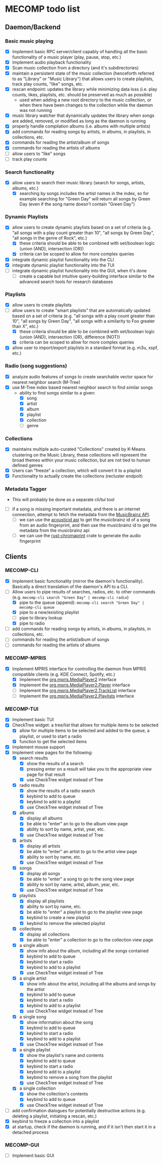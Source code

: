 # MECOMP todo list

## Daemon/Backend

### Basic music playing

- [x] Implement basic RPC server/client capably of handling all the basic functionality of a music player (play, pause, stop, etc.)
- [x] Implement audio playback functionality
- [x] Scan music collection from a directory (and it's subdirectories)
- [x] maintain a persistent state of the music collection (henceforth referred to as "Library" or "Music Library") that allows users to create playlists, track play counts, "like" songs, etc.
- [x] rescan endpoint: updates the library while minimizing data loss (i.e. play counts, likes, playlists, etc. should be preserved as much as possible)
  - used when adding a new root directory to the music collection, or when there have been changes to the collection while the daemon was not running
- [x] music library watcher that dynamically updates the library when songs are added, removed, or modified as long as the daemon is running
- [x] properly handle compilation albums (i.e. albums with multiple artists)
- [x] add commands for reading songs by artists, in albums, in playlists, in collections, etc.
- [x] commands for reading the artist/album of songs
- [x] commands for reading the artists of albums
- [ ] allow users to "like" songs
- [ ] track play counts

### Search functionality

- [x] allow users to search their music library (search for songs, artists, albums, etc.)
  - [x] searching by songs includes the artist names in the index, so for example searching for "Green Day" will return all songs by Green Day (even if the song name doesn't contain "Green Day")

### Dynamic Playlists

- [x] allow users to create dynamic playlists based on a set of criteria (e.g. "all songs with a play count greater than 10", "all songs by Green Day", "all songs in the genre of Rock", etc.)
  - [x] these criteria should be able to be combined with set/boolean logic (union (AND), intersection (OR))
  - [x] criteria can be scoped to allow for more complex queries
- [x] integrate dynamic playlist functionality into the CLI
- [x] integrate dynamic playlist functionality into the TUI
- [ ] integrate dynamic playlist functionality into the GUI, when it's done
  - [ ] create a capable but intuitive query-building interface similar to the advanced search tools for research databases

### Playlists

- [x] allow users to create playlists
- [ ] allow users to create "smart playlists" that are automatically updated based on a set of criteria (e.g. "all songs with a play count greater than 10", "all songs by Green Day", "all songs with a similarity to Foo greater than X", etc.)
  - [x] these criteria should be able to be combined with set/boolean logic (union (AND), intersection (OR), difference (NOT))
  - [x] criteria can be scoped to allow for more complex queries
- [x] allow user to import/export playlists in a standard format (e.g. m3u, xspf, etc.)

### Radio (song suggestions)

- [x] analyze audio features of songs to create searchable vector space for nearest neighbor search (M-Tree)
- [x] use M-Tree index based nearest neighbor search to find similar songs
  - ability to find songs similar to a given:
    - [x] song
    - [x] artist
    - [x] album
    - [x] playlist
    - [x] collection
    - [ ] genre

### Collections

- [x] maintains multiple auto-curated "Collections" created by K-Means clustering on the Music Library, these collections will represent the broad themes within your music collection, but are not tied to human defined genres
- [x] Users can "freeze" a collection, which will convert it to a playlist
- [x] Functionality to actually create the collections (recluster endpoit)

### Metadata Tagger

- This will probably be done as a separate cli/tui tool
- [ ] if a song is missing important metadata, and there is an internet connection, attempt to fetch the metadata from the [MusicBrainz API](https://musicbrainz.org/doc/MusicBrainz_API).
  - [ ] we can use the [acousticid api](https://acoustid.org/webservice#lookup) to get the musicbrainz id of a song from an audio fingerprint, and then use the musicbrainz id to get the metadata from the musicbrainz api
  - [ ] we can use the [rust-chromaprint](https://github.com/0xcaff/rust-chromaprint) crate to generate the audio fingerprint

## Clients

### MECOMP-CLI

- [x] Implement basic functionality (mirror the daemon's functionality). Basically a direct translation of the daemon's API to a CLI.
- [ ] Allow users to pipe results of searches, radios, etc. to other commands (e.g. `mecomp-cli search "Green Day" | mecomp-cli radio`)
  - [x] pipe to the queue (append): `mecomp-cli search "Green Day" | mecomp-cli queue`
  - [x] pipe to a new/existing playlist
  - [ ] pipe to library lookup
  - [x] pipe to radio
- [ ] add commands for reading songs by artists, in albums, in playlists, in collections, etc.
- [ ] commands for reading the artist/album of songs
- [ ] commands for reading the artists of albums

### MECOMP-MPRIS

- [x] Implement MPRIS interface for controlling the daemon from MPRIS compatible clients (e.g. KDE Connect, Spotify, etc.)
  -[x] Implement the  [org.mpris.MediaPlayer2](https://specifications.freedesktop.org/mpris-spec/latest/Media_Player.html) interface
  -[x] Implement the  [org.mpris.MediaPlayer2.Player](https://specifications.freedesktop.org/mpris-spec/latest/Player_Interface.html) interface
  -[ ] Implement the  [org.mpris.MediaPlayer2.TrackList](https://specifications.freedesktop.org/mpris-spec/latest/Track_List_Interface.html) interface
  -[ ] Implement the  [org.mpris.MediaPlayer2.Playlists](https://specifications.freedesktop.org/mpris-spec/latest/Playlists_Interface.html) interface

### MECOMP-TUI

- [x] Implement basic TUI
- [x] CheckTree widget: a tree/list that allows for multiple items to be selected
  - [x] allow for multiple items to be selected and added to the queue, a playlist, or used to start a radio
  - [x] function to get the selected items
- [x] Implement mouse support
- [x] Implement view pages for the following:
  - [x] search results
    - [x] show the results of a search
    - [x] pressing enter on a result will take you to the appropriate view page for that result
    - [x] use CheckTree widget instead of Tree
  - [x] radio results
    - [x] show the results of a radio search
    - [x] keybind to add to queue
    - [x] keybind to add to a playlist
    - [x] use CheckTree widget instead of Tree
  - [x] albums
    - [x] display all albums
    - [x] be able to "enter" an to go to the album view page
    - [x] ability to sort by name, artist, year, etc.
    - [x] use CheckTree widget instead of Tree
  - [x] artists
    - [x] display all artists
    - [x] be able to "enter" an artist to go to the artist view page
    - [x] ability to sort by name, etc.
    - [x] use CheckTree widget instead of Tree
  - [x] songs
    - [x] display all songs
    - [x] be able to "enter" a song to go to the song view page
    - [x] ability to sort by name, artist, album, year, etc.
    - [x] use CheckTree widget instead of Tree
  - [x] playlists
    - [x] display all playlists
    - [x] ability to sort by name, etc.
    - [x] be able to "enter" a playlist to go to the playlist view page
    - [x] keybind to create a new playlist
    - [x] keybind to remove the selected playlist
  - [x] collections
    - [x] display all collections
    - [x] be able to "enter" a collection to go to the collection view page
  - [x] a single album
    - [x] show info about the album, including all the songs contained
    - [x] keybind to add to queue
    - [x] keybind to start a radio
    - [x] keybind to add to a playlist
    - [x] use CheckTree widget instead of Tree
  - [x] a single artist
    - [x] show info about the artist, including all the albums and songs by the artist
    - [x] keybind to add to queue
    - [x] keybind to start a radio
    - [x] keybind to add to a playlist
    - [x] use CheckTree widget instead of Tree
  - [x] a single song
    - [x] show information about the song
    - [x] keybind to add to queue
    - [x] keybind to start a radio
    - [x] keybind to add to a playlist
    - [x] use CheckTree widget instead of Tree
  - [x] a single playlist
    - [x] show the playlist's name and contents
    - [x] keybind to add to queue
    - [x] keybind to start a radio
    - [x] keybind to add to a playlist
    - [x] keybind to remove a song from the playlist
    - [x] use CheckTree widget instead of Tree
  - [x] a single collection
    - [x] show the collection's contents
    - [x] keybind to add to queue
    - [x] use CheckTree widget instead of Tree
- [ ] add confirmation dialogues for potentially destructive actions (e.g. deleting a playlist, initiating a rescan, etc.)
- [x] keybind to freeze a collection into a playlist
- [x] at startup, check if the daemon is running, and if it isn't then start it in a detached process

### MECOMP-GUI

- [ ] Implement basic GUI
